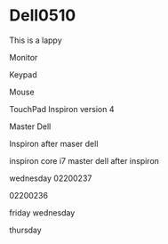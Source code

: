 # Dell0510
This is a lappy

Monitor

Keypad

Mouse

TouchPad
Inspiron
version 4

Master Dell


Inspiron after maser dell

inspiron core i7
master dell after inspiron

wednesday
02200237

02200236


friday
wednesday

thursday
